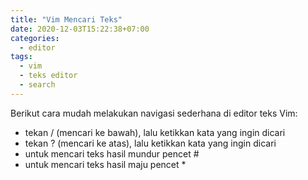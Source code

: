 ```yaml
---
title: "Vim Mencari Teks"
date: 2020-12-03T15:22:38+07:00
categories:
  - editor
tags:
  - vim
  - teks editor
  - search
---
```


Berikut cara mudah melakukan navigasi sederhana di 
editor teks Vim:  

- tekan / (mencari ke bawah), lalu ketikkan kata yang ingin dicari 
- tekan ? (mencari ke atas), lalu ketikkan kata yang ingin dicari 
- untuk mencari teks hasil mundur pencet #
- untuk mencari teks hasil maju pencet * 
